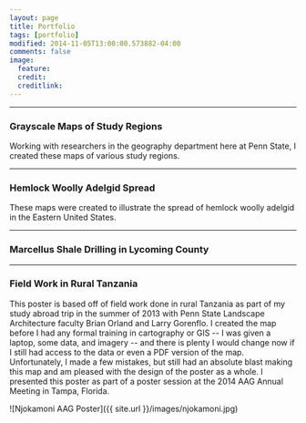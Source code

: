 ```yaml
---
layout: page
title: Portfolio
tags: [portfolio]
modified: 2014-11-05T13:00:00.573882-04:00
comments: false
image:
  feature: 
  credit: 
  creditlink: 
---
```

---
### Grayscale Maps of Study Regions

Working with researchers in the geography department here at Penn State, I created these maps of various study regions.

---
### Hemlock Woolly Adelgid Spread

These maps were created to illustrate the spread of hemlock woolly adelgid in the Eastern United States.

---
### Marcellus Shale Drilling in Lycoming County

---
### Field Work in Rural Tanzania

This poster is based off of field work done in rural Tanzania as part of my study abroad trip in the summer of 2013 with Penn State Landscape Architecture faculty Brian Orland and Larry Gorenflo. I created the map before I had any formal training in cartography or GIS -- I was given a laptop, some data, and imagery -- and there is plenty I would change now if I still had access to the data or even a PDF version of the map. Unfortunately, I made a few mistakes, but still had an absolute blast making this map and am pleased with the design of the poster as a whole. I presented this poster as part of a poster session at the 2014 AAG Annual Meeting in Tampa, Florida.

![Njokamoni AAG Poster]({{ site.url }}/images/njokamoni.jpg)
